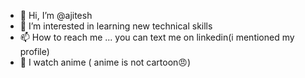 - 👋 Hi, I’m @ajitesh 
- 👀 I’m interested in learning new technical skills 
- 📫 How to reach me ... you can text me on linkedin(i mentioned my profile)
- 👻 I watch anime ( anime is not cartoon😠)


<!---
ajitesh4037/ajitesh4037 is a ✨ special ✨ repository because its `README.md` (this file) appears on your GitHub profile.
You can click the Preview link to take a look at your changes.
--->
